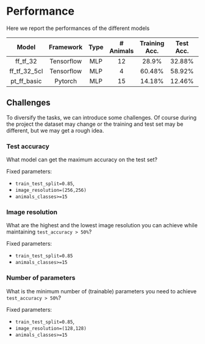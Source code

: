 # Performance

Here we report the performances of the different models

| Model | Framework | Type | # Animals | Training Acc. | Test Acc. | Image Res | # of Pars | Epochs | Who |
|:-----:|:-----:|:-----:|:-----:|:-----:|:-----:|:-----:|:-----:|:-----:|:-----:|
| ff_tf_32 | Tensorflow | MLP | 12 | 28.9% | 32.88% | 32x32 | 197956 | 1500 | lucap |
| ff_tf_32_5cl | Tensorflow | MLP | 4 | 60.48% | 58.92% | 32x32 | 197884 | 500 | lucap |
| pt_ff_basic | Pytorch | MLP | 15 | 14.18% | 12.46% | 32x32 | 404175 | 5 | lucap |

## Challenges
To diversify the tasks, we can introduce some challenges.
Of course during the project the dataset may change or the training and test set may be different, but we may get a rough idea.

### Test accuracy
What model can get the maximum accuracy on the test set?

Fixed parameters:
- `train_test_split=0.85`,
- `image_resolution=(256,256)`
- `animals_classes>=15`

### Image resolution
What are the highest and the lowest image resolution you can achieve while maintaining `test_accuracy > 50%`?

Fixed parameters:
- `train_test_split=0.85`
- `animals_classes>=15`

### Number of parameters
What is the minimum number of (trainable) parameters you need to achieve `test_accuracy > 50%`?

Fixed parameters:
- `train_test_split=0.85`,
- `image_resolution=(128,128)`
- `animals_classes>=15`
